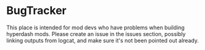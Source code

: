 # BugTracker
This place is intended for mod devs who have problems when building hyperdash mods.
Please create an issue in the issues section, possibly linking outputs from logcat, and make sure it's not been pointed out already.
